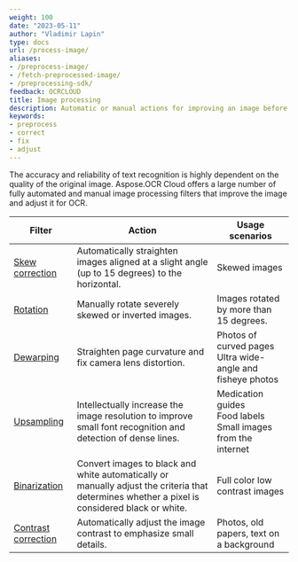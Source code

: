 ```yaml
---
weight: 100
date: "2023-05-11"
author: "Vladimir Lapin"
type: docs
url: /process-image/
aliases:
- /preprocess-image/
- /fetch-preprocessed-image/
- /preprocessing-sdk/
feedback: OCRCLOUD
title: Image processing
description: Automatic or manual actions for improving an image before sending it for recognition.
keywords:
- preprocess
- correct
- fix
- adjust
---
```


The accuracy and reliability of text recognition is highly dependent on the quality of the original image. Aspose.OCR Cloud offers a large number of fully automated and manual image processing filters that improve the image and adjust it for OCR.

Filter | Action | Usage scenarios
------ | ------ | ---------------
[Skew correction](/ocr/deskew-image/#automatic-skew-correction) | Automatically straighten images aligned at a slight angle (up to 15 degrees) to the horizontal. | Skewed images
[Rotation](/ocr/deskew-image/#manual-skew-correction) | Manually rotate severely skewed or inverted images. | Images rotated by more than 15 degrees.
[Dewarping](/ocr/dewarp-image/) | Straighten page curvature and fix camera lens distortion. | Photos of curved pages<br />Ultra wide-angle and fisheye photos
[Upsampling](/ocr/upsample-image/) | Intellectually increase the image resolution to improve small font recognition and detection of dense lines. | Medication guides<br />Food labels<br />Small images from the internet
[Binarization](/ocr/binarize-image/) | Convert images to black and white automatically or manually adjust the criteria that determines whether a pixel is considered black or white. | Full color low contrast images
[Contrast correction](/ocr/correct-image-contrast/) | Automatically adjust the image contrast to emphasize small details. | Photos, old papers, text on a background
